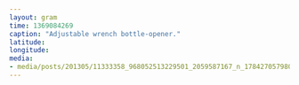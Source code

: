 ```yaml
---
layout: gram
time: 1369084269
caption: "Adjustable wrench bottle-opener."
latitude: 
longitude: 
media:
- media/posts/201305/11333358_968052513229501_2059587167_n_17842705798000351.jpg
---
```

